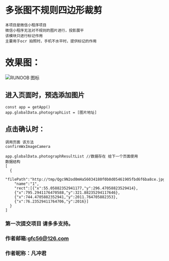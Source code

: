 # 多张图不规则四边形裁剪
```
本项目是微信小程序项目
微信小程序无法对不规则的图片进行，投影展平
该模块只进行标记作用
主要用于ocr 拍照时，手机不水平时，提供标记的作用
```
# 效果图：
![RUNOOB 图标](http://qp-tiku-test.oss-cn-beijing.aliyuncs.com/png/5fe0403e-5631-4fc3-a6db-da0702c83760.png)

## 进入页面时，预选添加图片
```
const app = getApp()
app.globalData.photographList = [图片地址]
```
## 点击确认时：
```
调用页面 该方法
confirmWxImageCamera

app.globalData.photographResultList //数据存在 给下一个页面使用
数据结构
[
  {
    "filePath":"http://tmp/Qgc9N2od0mHa56034180f0b0d05461905fbd6f6ba8ce.jpg",
    "name":"1",
    "rect":[{"x":55.05882352941177,"y":296.47058823529414},
    {"x":795.2941176470588,"y":321.88235294117646},
    {"x":744.4705882352941,"y":2011.764705882353},
    {"x":76.23529411764706,"y":2016}]
  }
]

```
### 第一次提交项目 请多多支持。
### 作者邮箱:gfc56@126.com
### 作者昵称：凡冲君